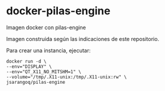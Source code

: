 # docker-pilas-engine
Imagen docker con pilas-engine

Imagen construida según las indicaciones de este repositorio.


Para crear una instancia, ejecutar:
```
docker run -d \
--env="DISPLAY" \
--env="QT_X11_NO_MITSHM=1" \
--volume="/tmp/.X11-unix:/tmp/.X11-unix:rw" \
jsarangoq/pilas-engine
```
